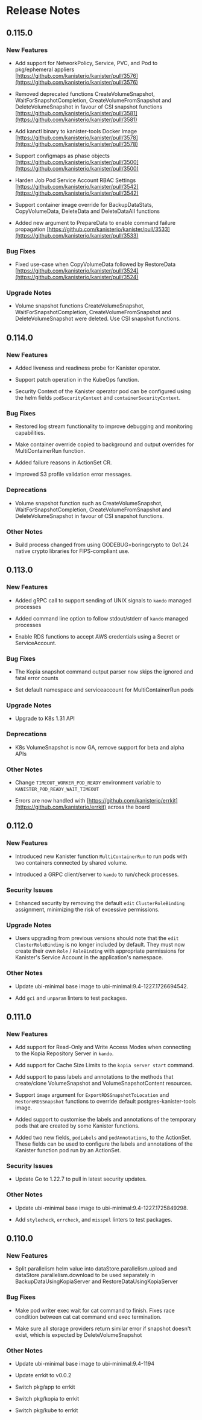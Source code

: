# Release Notes

## 0.115.0

### New Features

<!-- releasenotes/notes/pre-release-0.115.0-5b3cbfef0ca0f77f.yaml @ b'e69dfba5fc7a0ebab8ca7e6eecf4dd1384d770cf' -->
* Add support for NetworkPolicy, Service, PVC, and Pod to pkg/ephemeral appliers [https://github.com/kanisterio/kanister/pull/3576](https://github.com/kanisterio/kanister/pull/3576)

<!-- releasenotes/notes/pre-release-0.115.0-5b3cbfef0ca0f77f.yaml @ b'e69dfba5fc7a0ebab8ca7e6eecf4dd1384d770cf' -->
* Removed deprecated functions CreateVolumeSnapshot, WaitForSnapshotCompletion, CreateVolumeFromSnapshot and DeleteVolumeSnapshot in favour of CSI snapshot functions [https://github.com/kanisterio/kanister/pull/3581](https://github.com/kanisterio/kanister/pull/3581)

<!-- releasenotes/notes/pre-release-0.115.0-5b3cbfef0ca0f77f.yaml @ b'e69dfba5fc7a0ebab8ca7e6eecf4dd1384d770cf' -->
* Add kanctl binary to kanister-tools Docker Image [https://github.com/kanisterio/kanister/pull/3578](https://github.com/kanisterio/kanister/pull/3578)

<!-- releasenotes/notes/pre-release-0.115.0-5b3cbfef0ca0f77f.yaml @ b'e69dfba5fc7a0ebab8ca7e6eecf4dd1384d770cf' -->
* Support configmaps as phase objects [https://github.com/kanisterio/kanister/pull/3500](https://github.com/kanisterio/kanister/pull/3500)

<!-- releasenotes/notes/pre-release-0.115.0-5b3cbfef0ca0f77f.yaml @ b'e69dfba5fc7a0ebab8ca7e6eecf4dd1384d770cf' -->
* Harden Job Pod Service Account RBAC Settings [https://github.com/kanisterio/kanister/pull/3542](https://github.com/kanisterio/kanister/pull/3542)

<!-- releasenotes/notes/pre-release-0.115.0-5b3cbfef0ca0f77f.yaml @ b'e69dfba5fc7a0ebab8ca7e6eecf4dd1384d770cf' -->
* Support container image override for BackupDataStats, CopyVolumeData, DeleteData and DeleteDataAll functions

<!-- releasenotes/notes/prepare_data_fail-2740d1b81db18a85.yaml @ b'aa78d08bfb30c16136da1d94352fbf3bd0ee3de0' -->
* Added new argument to PrepareData to enable command failure propagation [https://github.com/kanisterio/kanister/pull/3533](https://github.com/kanisterio/kanister/pull/3533)

### Bug Fixes

<!-- releasenotes/notes/pre-release-0.115.0-5b3cbfef0ca0f77f.yaml @ b'e69dfba5fc7a0ebab8ca7e6eecf4dd1384d770cf' -->
* Fixed use-case when CopyVolumeData followed by RestoreData [https://github.com/kanisterio/kanister/pull/3524](https://github.com/kanisterio/kanister/pull/3524)

### Upgrade Notes

<!-- releasenotes/notes/pre-release-0.115.0-5b3cbfef0ca0f77f.yaml @ b'e69dfba5fc7a0ebab8ca7e6eecf4dd1384d770cf' -->
* Volume snapshot functions CreateVolumeSnapshot, WaitForSnapshotCompletion, CreateVolumeFromSnapshot and DeleteVolumeSnapshot were deleted. Use CSI snapshot functions.

## 0.114.0

### New Features

<!-- releasenotes/notes/release-0fde4f9-adding-liveness-readiness-probe-kanister-operator.yaml @ b'86f4a2a6deed2527c1535822d9acf6ad683848f8' -->
* Added liveness and readiness probe for Kanister operator.

<!-- releasenotes/notes/release-1c2fda5-adding-patch-operation-kubeops-function.yaml @ b'86f4a2a6deed2527c1535822d9acf6ad683848f8' -->
* Support patch operation in the KubeOps function.

<!-- releasenotes/notes/release-f398e80-adding-security-context-pod-container-kanister-operator.yaml @ b'86f4a2a6deed2527c1535822d9acf6ad683848f8' -->
* Security Context of the Kanister operator pod can be configured using the helm fields `podSecurityContext` and `containerSecurityContext`.

### Bug Fixes

<!-- releasenotes/notes/release-01e6c0f-restore-log-stream.yaml @ b'86f4a2a6deed2527c1535822d9acf6ad683848f8' -->
* Restored log stream functionality to improve debugging and monitoring capabilities.

<!-- releasenotes/notes/release-1b7dce3-fix-copy-container-override-multicontainerrun.yaml @ b'86f4a2a6deed2527c1535822d9acf6ad683848f8' -->
* Make container override copied to background and output overrides for MultiContainerRun function.

<!-- releasenotes/notes/release-618246c-adding-failure-reasons-actionset-cr.yaml @ b'86f4a2a6deed2527c1535822d9acf6ad683848f8' -->
* Added failure reasons in ActionSet CR.

<!-- releasenotes/notes/release-77ffaf0-updated-s3-profile-validation-documentation.yaml @ b'86f4a2a6deed2527c1535822d9acf6ad683848f8' -->
* Improved S3 profile validation error messages.

### Deprecations

<!-- releasenotes/notes/deprecate-volume-snapshot-9fdf5b18604bd734.yaml @ b'86f4a2a6deed2527c1535822d9acf6ad683848f8' -->
* Volume snapshot function such as CreateVolumeSnapshot, WaitForSnapshotCompletion, CreateVolumeFromSnapshot and DeleteVolumeSnapshot in favour of CSI snapshot functions.

### Other Notes

<!-- releasenotes/notes/deprecate-boringcrypto-3bf65cde59c99ce6.yaml @ b'86f4a2a6deed2527c1535822d9acf6ad683848f8' -->
* Build process changed from using GODEBUG=boringcrypto to Go1.24 native crypto libraries for FIPS-compliant use.

## 0.113.0

### New Features

<!-- releasenotes/notes/pre-release-0.113.0-591b9333c935aae6.yaml @ b'63c73f551aea7696a6dcaa77b628c24a9a53ea2b' -->
* Added gRPC call to support sending of UNIX signals to `kando` managed processes

<!-- releasenotes/notes/pre-release-0.113.0-591b9333c935aae6.yaml @ b'63c73f551aea7696a6dcaa77b628c24a9a53ea2b' -->
* Added command line option to follow stdout/stderr of `kando` managed processes

<!-- releasenotes/notes/rds-credentials-1fa9817a21a2d80a.yaml @ b'c4534cdbb7167c6f854c4d7915dd22483f9486f9' -->
* Enable RDS functions to accept AWS credentials using a Secret or ServiceAccount.

### Bug Fixes

<!-- releasenotes/notes/pre-release-0.113.0-591b9333c935aae6.yaml @ b'63c73f551aea7696a6dcaa77b628c24a9a53ea2b' -->
* The Kopia snapshot command output parser now skips the ignored and fatal error counts

<!-- releasenotes/notes/pre-release-0.113.0-591b9333c935aae6.yaml @ b'63c73f551aea7696a6dcaa77b628c24a9a53ea2b' -->
* Set default namespace and serviceaccount for MultiContainerRun pods

### Upgrade Notes

<!-- releasenotes/notes/pre-release-0.113.0-591b9333c935aae6.yaml @ b'63c73f551aea7696a6dcaa77b628c24a9a53ea2b' -->
* Upgrade to K8s 1.31 API

### Deprecations

<!-- releasenotes/notes/pre-release-0.113.0-591b9333c935aae6.yaml @ b'63c73f551aea7696a6dcaa77b628c24a9a53ea2b' -->
* K8s VolumeSnapshot is now GA, remove support for beta and alpha APIs

### Other Notes

<!-- releasenotes/notes/pre-release-0.113.0-591b9333c935aae6.yaml @ b'63c73f551aea7696a6dcaa77b628c24a9a53ea2b' -->
* Change `TIMEOUT_WORKER_POD_READY` environment variable to `KANISTER_POD_READY_WAIT_TIMEOUT`

<!-- releasenotes/notes/pre-release-0.113.0-591b9333c935aae6.yaml @ b'63c73f551aea7696a6dcaa77b628c24a9a53ea2b' -->
* Errors are now handled with [https://github.com/kanisterio/errkit](https://github.com/kanisterio/errkit) across the board

## 0.112.0

### New Features

<!-- releasenotes/notes/multi-container-run-function-d488516c0f3b22c6.yaml @ b'a72741deb67462a80a93856794d8a5c4425bb7c1' -->
* Introduced new Kanister function `MultiContainerRun` to run pods with two containers connected by shared volume.

<!-- releasenotes/notes/pre-release-0.112.0-78fed87c3f58d801.yaml @ b'a72741deb67462a80a93856794d8a5c4425bb7c1' -->
* Introduced a GRPC client/server to `kando` to run/check processes.

### Security Issues

<!-- releasenotes/notes/limit-rbac-kanister-operator-3c933af021b8d48a.yaml @ b'a72741deb67462a80a93856794d8a5c4425bb7c1' -->
* Enhanced security by removing the default `edit` `ClusterRoleBinding` assignment, minimizing the risk of excessive permissions.

### Upgrade Notes

<!-- releasenotes/notes/limit-rbac-kanister-operator-3c933af021b8d48a.yaml @ b'a72741deb67462a80a93856794d8a5c4425bb7c1' -->
* Users upgrading from previous versions should note that the `edit` `ClusterRoleBinding` is no longer included by default. They must now create their own `Role` / `RoleBinding` with appropriate permissions for Kanister's Service Account in the application's namespace.

### Other Notes

<!-- releasenotes/notes/pre-release-0.112.0-78fed87c3f58d801.yaml @ b'a72741deb67462a80a93856794d8a5c4425bb7c1' -->
* Update ubi-minimal base image to ubi-minimal:9.4-1227.1726694542.

<!-- releasenotes/notes/pre-release-0.112.0-78fed87c3f58d801.yaml @ b'a72741deb67462a80a93856794d8a5c4425bb7c1' -->
* Add `gci` and `unparam` linters to test packages.

## 0.111.0

### New Features

<!-- releasenotes/notes/pre-release-0.111.0-478149ddf5d56f80.yaml @ b'd207c416a800fdff15f570275f1e3dfe0ede4ffe' -->
* Add support for Read-Only and Write Access Modes when connecting to the Kopia Repository Server in `kando`.

<!-- releasenotes/notes/pre-release-0.111.0-478149ddf5d56f80.yaml @ b'd207c416a800fdff15f570275f1e3dfe0ede4ffe' -->
* Add support for Cache Size Limits to the `kopia server start` command.

<!-- releasenotes/notes/pre-release-0.111.0-478149ddf5d56f80.yaml @ b'd207c416a800fdff15f570275f1e3dfe0ede4ffe' -->
* Add support to pass labels and annotations to the methods that create/clone VolumeSnapshot and VolumeSnapshotContent resources.

<!-- releasenotes/notes/pre-release-0.111.0-478149ddf5d56f80.yaml @ b'd207c416a800fdff15f570275f1e3dfe0ede4ffe' -->
* Support `image` argument for `ExportRDSSnapshotToLocation` and `RestoreRDSSnapshot` functions to override default postgres-kanister-tools image.

<!-- releasenotes/notes/pre-release-0.111.0-478149ddf5d56f80.yaml @ b'd207c416a800fdff15f570275f1e3dfe0ede4ffe' -->
* Added support to customise the labels and annotations of the temporary pods that are created by some Kanister functions.

<!-- releasenotes/notes/pre-release-0.111.0-478149ddf5d56f80.yaml @ b'd207c416a800fdff15f570275f1e3dfe0ede4ffe' -->
* Added two new fields, `podLabels` and `podAnnotations`, to the ActionSet. These fields can be used to configure the labels and annotations of the Kanister function pod run by an ActionSet.

### Security Issues

<!-- releasenotes/notes/pre-release-0.111.0-478149ddf5d56f80.yaml @ b'd207c416a800fdff15f570275f1e3dfe0ede4ffe' -->
* Update Go to 1.22.7 to pull in latest security updates.

### Other Notes

<!-- releasenotes/notes/pre-release-0.111.0-478149ddf5d56f80.yaml @ b'd207c416a800fdff15f570275f1e3dfe0ede4ffe' -->
* Update ubi-minimal base image to ubi-minimal:9.4-1227.1725849298.

<!-- releasenotes/notes/pre-release-0.111.0-478149ddf5d56f80.yaml @ b'd207c416a800fdff15f570275f1e3dfe0ede4ffe' -->
* Add `stylecheck`, `errcheck`, and `misspel` linters to test packages.

## 0.110.0

### New Features

<!-- releasenotes/notes/pre-release-0.110.0-a47623540224894a.yaml @ b'fffef729e348ce0cf8bba3646303460d5e37fe16' -->
* Split parallelism helm value into dataStore.parallelism.upload and dataStore.parallelism.download to be used separately in BackupDataUsingKopiaServer and RestoreDataUsingKopiaServer

### Bug Fixes

<!-- releasenotes/notes/pre-release-0.110.0-a47623540224894a.yaml @ b'fffef729e348ce0cf8bba3646303460d5e37fe16' -->
* Make pod writer exec wait for cat command to finish. Fixes race condition between cat cat command end exec termination.

<!-- releasenotes/notes/pre-release-0.110.0-a47623540224894a.yaml @ b'fffef729e348ce0cf8bba3646303460d5e37fe16' -->
* Make sure all storage providers return similar error if snapshot doesn't exist, which is expected by DeleteVolumeSnapshot

### Other Notes

<!-- releasenotes/notes/pre-release-0.110.0-a47623540224894a.yaml @ b'fffef729e348ce0cf8bba3646303460d5e37fe16' -->
* Update ubi-minimal base image to ubi-minimal:9.4-1194

<!-- releasenotes/notes/pre-release-0.110.0-a47623540224894a.yaml @ b'fffef729e348ce0cf8bba3646303460d5e37fe16' -->
* Update errkit to v0.0.2

<!-- releasenotes/notes/pre-release-0.110.0-a47623540224894a.yaml @ b'fffef729e348ce0cf8bba3646303460d5e37fe16' -->
* Switch pkg/app to errkit

<!-- releasenotes/notes/pre-release-0.110.0-a47623540224894a.yaml @ b'fffef729e348ce0cf8bba3646303460d5e37fe16' -->
* Switch pkg/kopia to errkit

<!-- releasenotes/notes/pre-release-0.110.0-a47623540224894a.yaml @ b'fffef729e348ce0cf8bba3646303460d5e37fe16' -->
* Switch pkg/kube to errkit
